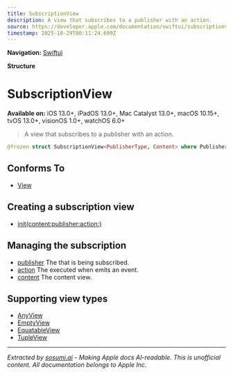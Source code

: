```yaml
---
title: SubscriptionView
description: A view that subscribes to a publisher with an action.
source: https://developer.apple.com/documentation/swiftui/subscriptionview
timestamp: 2025-10-29T00:11:24.699Z
---
```


**Navigation:** [Swiftui](/documentation/swiftui)

**Structure**

# SubscriptionView

**Available on:** iOS 13.0+, iPadOS 13.0+, Mac Catalyst 13.0+, macOS 10.15+, tvOS 13.0+, visionOS 1.0+, watchOS 6.0+

> A view that subscribes to a publisher with an action.

```swift
@frozen struct SubscriptionView<PublisherType, Content> where PublisherType : Publisher, Content : View, PublisherType.Failure == Never
```

## Conforms To

- [View](/documentation/swiftui/view)

## Creating a subscription view

- [init(content:publisher:action:)](/documentation/swiftui/subscriptionview/init(content:publisher:action:))

## Managing the subscription

- [publisher](/documentation/swiftui/subscriptionview/publisher) The  that is being subscribed.
- [action](/documentation/swiftui/subscriptionview/action) The  executed when  emits an event.
- [content](/documentation/swiftui/subscriptionview/content) The content view.

## Supporting view types

- [AnyView](/documentation/swiftui/anyview)
- [EmptyView](/documentation/swiftui/emptyview)
- [EquatableView](/documentation/swiftui/equatableview)
- [TupleView](/documentation/swiftui/tupleview)

---

*Extracted by [sosumi.ai](https://sosumi.ai) - Making Apple docs AI-readable.*
*This is unofficial content. All documentation belongs to Apple Inc.*
